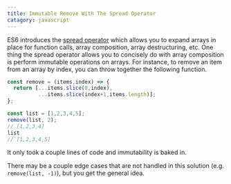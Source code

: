 ```yaml
--- 
title: Immutable Remove With The Spread Operator
catagory: javascript
---
```


ES6 introduces the [spread
operator](https://developer.mozilla.org/en-US/docs/Web/JavaScript/Reference/Operators/Spread_operator)
which allows you to expand arrays in place for function calls, array
composition, array destructuring, etc. One thing the spread operator allows
you to concisely do with array composition is perform immutable operations
on arrays. For instance, to remove an item from an array by index, you can
throw together the following function.

```javascript
const remove = (items,index) => {
  return [...items.slice(0,index),
          ...items.slice(index+1,items.length)];
};

const list = [1,2,3,4,5];
remove(list, 2);
// [1,2,3,4]
list
// [1,2,3,4,5]
```

It only took a couple lines of code and immutability is baked in.

There may be a couple edge cases that are not handled in this solution (e.g.
`remove(list, -1)`), but you get the general idea.
